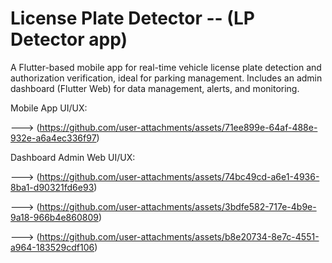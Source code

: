 # License Plate Detector -- (LP Detector app)

A Flutter-based mobile app for real-time vehicle license plate detection and authorization verification, ideal for parking management. Includes an admin dashboard (Flutter Web) for data management, alerts, and monitoring.


Mobile App UI/UX:

---> (https://github.com/user-attachments/assets/71ee899e-64af-488e-932e-a6a4ec336f97)


Dashboard Admin Web UI/UX:

---> (https://github.com/user-attachments/assets/74bc49cd-a6e1-4936-8ba1-d90321fd6e93)

---> (https://github.com/user-attachments/assets/3bdfe582-717e-4b9e-9a18-966b4e860809)

---> (https://github.com/user-attachments/assets/b8e20734-8e7c-4551-a964-183529cdf106)
